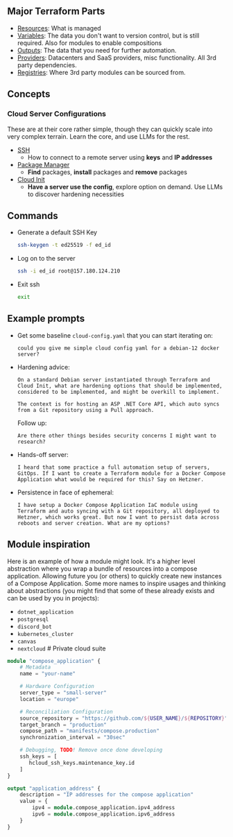 ## Major Terraform Parts

- [Resources](https://developer.hashicorp.com/terraform/plugin/sdkv2/resources): What is managed
- [Variables](https://developer.hashicorp.com/terraform/language/values): The data you don't want to version control, but is still required. Also for modules to enable compositions
- [Outputs](https://developer.hashicorp.com/terraform/language/values): The data that you need for further automation.
- [Providers](https://developer.hashicorp.com/terraform/language/providers): Datacenters and SaaS providers, misc functionality. All 3rd party dependencies.
- [Registries](https://registry.terraform.io/): Where 3rd party modules can be sourced from.

## Concepts

### Cloud Server Configurations

These are at their core rather simple, though they can quickly scale into very complex terrain. Learn the core, and use LLMs for the rest.

- [SSH](https://www.digitalocean.com/community/tutorials/ssh-essentials-working-with-ssh-servers-clients-and-keys)
  - How to connect to a remote server using **keys** and **IP addresses**
- [Package Manager](https://www.onyxgs.com/blog/introduction-package-managers)
  - **Find** packages, **install** packages and **remove** packages
- [Cloud Init](https://cloudinit.readthedocs.io/en/latest/tutorial/index.html)
  - **Have a server use the config**, explore option on demand. Use LLMs to discover hardening necessities

## Commands

- Generate a default SSH Key

    ```sh
    ssh-keygen -t ed25519 -f ed_id
    ```
- Log on to the server

    ```sh
    ssh -i ed_id root@157.180.124.210
    ```
- Exit ssh

    ```sh
    exit
    ```

## Example prompts

- Get some baseline `cloud-config.yaml` that you can start iterating on:
    ```
    could you give me simple cloud config yaml for a debian-12 docker server?
    ```
- Hardening advice:
    ```
    On a standard Debian server instantiated through Terraform and Cloud Init, what are hardening options that should be implemented, considered to be implemented, and might be overkill to implement.

    The context is for hosting an ASP .NET Core API, which auto syncs from a Git repository using a Pull approach.
    ```
    Follow up:
    ```
    Are there other things besides security concerns I might want to research?
    ```
- Hands-off server:
    ```
    I heard that some practice a full automation setup of servers, GitOps. If I want to create a Terraform module for a Docker Compose Application what would be required for this? Say on Hetzner.
    ```
- Persistence in face of ephemeral:
    ```
    I have setup a Docker Compose Application IaC module using Terraform and auto syncing with a Git repository, all deployed to Hetzner, which works great. But now I want to persist data across reboots and server creation. What are my options?
    ```

## Module inspiration

Here is an example of how a module might look. It's a higher level abstraction where you wrap a bundle of resources into a compose application. Allowing future you (or others) to quickly create new instances of a Compose Application. Some more names to inspire usages and thinking about abstractions (you might find that some of these already exists and can be used by you in projects):

- `dotnet_application`
- `postgresql`
- `discord_bot`
- `kubernetes_cluster`
- `canvas`
- `nextcloud` # Private cloud suite 

```tf
module "compose_application" {
    # Metadata
    name = "your-name"

    # Hardware Configuration
    server_type = "small-server"
    location = "europe"

    # Reconciliation Configuration
    source_repository = "https://github.com/${USER_NAME}/${REPOSITORY}"
    target_branch = "production"
    compose_path = "manifests/compose.production"
    synchronization_interval = "30sec"

    # Debugging, TODO! Remove once done developing
    ssh_keys = [
       hcloud_ssh_keys.maintenance_key.id
    ]
}

output "application_address" {
    description = "IP addresses for the compose application"
    value = {
        ipv4 = module.compose_application.ipv4_address
        ipv6 = module.compose_application.ipv6_address
    }
}
```